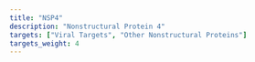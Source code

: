 ```yaml
---
title: "NSP4"
description: "Nonstructural Protein 4"
targets: ["Viral Targets", "Other Nonstructural Proteins"]
targets_weight: 4
---
```


